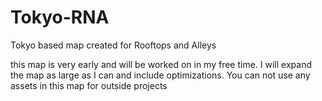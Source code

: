 # Tokyo-RNA
Tokyo based map created for Rooftops and Alleys

this map is very early and will be worked on in my free time.
I will expand the map as large as I can and include optimizations.
You can not use any assets in this map for outside projects

